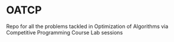 # OATCP

Repo for all the problems tackled in Optimization of Algorithms via Competitive Programming Course Lab sessions

